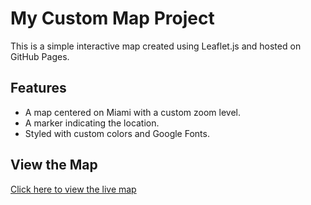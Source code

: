 # My Custom Map Project
This is a simple interactive map created using Leaflet.js and hosted on GitHub Pages.
## Features
- A map centered on Miami with a custom zoom level.
- A marker indicating the location.
- Styled with custom colors and Google Fonts.
## View the Map
[Click here to view the live map](https://your-username.github.io/custom-map-project/)
